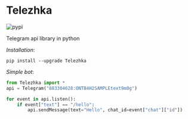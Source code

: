 # Telezhka
![pypi](https://badge.fury.io/py/Telezhka.svg)

Telegram api library in python

*Installation*:

`pip install --upgrade Telezhka`

*Simple bot*:
```python
from Telezhka import *
api = Telegram("883304628:ONTB4H2SAMPLEtext9m0g")

for event in api.listen():
	if event["text"] == "/hello":
		api.sendMessage(text="Hello", chat_id=event["chat"]["id"])
```


